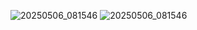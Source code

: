 ![20250506_081546](https://github.com/user-attachments/assets/8a7cee15-7a0e-40bf-aa4d-68ee66a89d22)
![20250506_081546](https://github.com/user-attachments/assets/31ae505a-2db4-4ebb-ae1b-98290aeec3a9)
